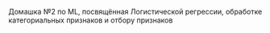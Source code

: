 Домашка №2 по ML, посвящённая Логистической регрессии, обработке категориальных признаков и отбору признаков
